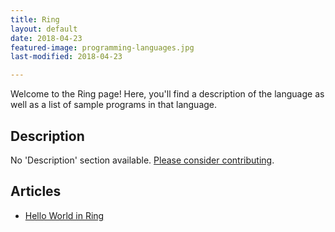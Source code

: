 ```yaml
---
title: Ring
layout: default
date: 2018-04-23
featured-image: programming-languages.jpg
last-modified: 2018-04-23

---
```


Welcome to the Ring page! Here, you'll find a description of the language as well as a list of sample programs in that language.

## Description

No 'Description' section available. [Please consider contributing](https://github.com/TheRenegadeCoder/sample-programs-website).

## Articles

- [Hello World in Ring](https://rzuckerm.github.io/sample-programs-website-copy/projects/hello-world/ring)